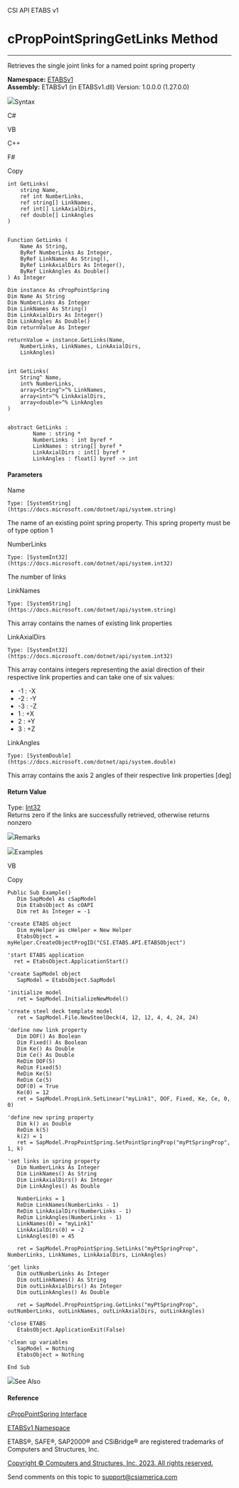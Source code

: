 ﻿

CSI API ETABS v1

# cPropPointSpringGetLinks Method  
  
---  
  
Retrieves the single joint links for a named point spring property

**Namespace:** [ETABSv1](2780f1b8-2033-5289-2298-1cdb2a7508d9.htm)  
**Assembly:** ETABSv1 (in ETABSv1.dll) Version: 1.0.0.0 (1.27.0.0)

![](../icons/SectionExpanded.png)Syntax

C#

VB

C++

F#

Copy

    
    
    int GetLinks(
    	string Name,
    	ref int NumberLinks,
    	ref string[] LinkNames,
    	ref int[] LinkAxialDirs,
    	ref double[] LinkAngles
    )
    
    
    Function GetLinks ( 
    	Name As String,
    	ByRef NumberLinks As Integer,
    	ByRef LinkNames As String(),
    	ByRef LinkAxialDirs As Integer(),
    	ByRef LinkAngles As Double()
    ) As Integer
    
    Dim instance As cPropPointSpring
    Dim Name As String
    Dim NumberLinks As Integer
    Dim LinkNames As String()
    Dim LinkAxialDirs As Integer()
    Dim LinkAngles As Double()
    Dim returnValue As Integer
    
    returnValue = instance.GetLinks(Name, 
    	NumberLinks, LinkNames, LinkAxialDirs, 
    	LinkAngles)
    
    
    int GetLinks(
    	String^ Name, 
    	int% NumberLinks, 
    	array<String^>^% LinkNames, 
    	array<int>^% LinkAxialDirs, 
    	array<double>^% LinkAngles
    )
    
    
    abstract GetLinks : 
            Name : string * 
            NumberLinks : int byref * 
            LinkNames : string[] byref * 
            LinkAxialDirs : int[] byref * 
            LinkAngles : float[] byref -> int 
    

#### Parameters

Name

    Type: [SystemString](https://docs.microsoft.com/dotnet/api/system.string)  
The name of an existing point spring property. This spring property must be of
type option 1

NumberLinks

    Type: [SystemInt32](https://docs.microsoft.com/dotnet/api/system.int32)  
The number of links

LinkNames

    Type: [SystemString](https://docs.microsoft.com/dotnet/api/system.string)  
This array contains the names of existing link properties

LinkAxialDirs

    Type: [SystemInt32](https://docs.microsoft.com/dotnet/api/system.int32)  
This array contains integers representing the axial direction of their
respective link properties and can take one of six values:

  * -1 : -X
  * -2 : -Y
  * -3 : -Z
  * 1 : +X
  * 2 : +Y
  * 3 : +Z

LinkAngles

    Type: [SystemDouble](https://docs.microsoft.com/dotnet/api/system.double)  
This array contains the axis 2 angles of their respective link properties
[deg]

#### Return Value

Type: [Int32](https://docs.microsoft.com/dotnet/api/system.int32)  
Returns zero if the links are successfully retrieved, otherwise returns
nonzero

![](../icons/SectionExpanded.png)Remarks

![](../icons/SectionExpanded.png)Examples

VB

Copy

    
    
    Public Sub Example()
       Dim SapModel As cSapModel
       Dim EtabsObject As cOAPI
       Dim ret As Integer = -1
    
    'create ETABS object
       Dim myHelper as cHelper = New Helper
       EtabsObject = myHelper.CreateObjectProgID("CSI.ETABS.API.ETABSObject")
    
    'start ETABS application
      ret = EtabsObject.ApplicationStart()
    
    'create SapModel object
       SapModel = EtabsObject.SapModel
    
    'initialize model
       ret = SapModel.InitializeNewModel()
    
    'create steel deck template model
       ret = SapModel.File.NewSteelDeck(4, 12, 12, 4, 4, 24, 24)
    
    'define new link property
       Dim DOF() As Boolean
       Dim Fixed() As Boolean
       Dim Ke() As Double
       Dim Ce() As Double
       ReDim DOF(5)
       ReDim Fixed(5)
       ReDim Ke(5)
       ReDim Ce(5)
       DOF(0) = True
       Ke(0) = 12
       ret = SapModel.PropLink.SetLinear("myLink1", DOF, Fixed, Ke, Ce, 0, 0)
    
    'define new spring property
       Dim k() as Double
       ReDim k(5)
       k(2) = 1
       ret = SapModel.PropPointSpring.SetPointSpringProp("myPtSpringProp", 1, k)
    
    'set links in spring property
       Dim NumberLinks As Integer
       Dim LinkNames() As String
       Dim LinkAxialDirs() As Integer
       Dim LinkAngles() As Double
    
       NumberLinks = 1
       ReDim LinkNames(NumberLinks - 1)
       ReDim LinkAxialDirs(NumberLinks - 1)
       ReDim LinkAngles(NumberLinks - 1)
       LinkNames(0) = "myLink1"
       LinkAxialDirs(0) = -2
       LinkAngles(0) = 45
    
       ret = SapModel.PropPointSpring.SetLinks("myPtSpringProp", NumberLinks, LinkNames, LinkAxialDirs, LinkAngles)
    
    'get links
       Dim outNumberLinks As Integer
       Dim outLinkNames() As String
       Dim outLinkAxialDirs() As Integer
       Dim outLinkAngles() As Double
    
       ret = SapModel.PropPointSpring.GetLinks("myPtSpringProp", outNumberLinks, outLinkNames, outLinkAxialDirs, outLinkAngles)
    
    'close ETABS
       EtabsObject.ApplicationExit(False)
    
    'clean up variables
       SapModel = Nothing
       EtabsObject = Nothing
    
    End Sub

![](../icons/SectionExpanded.png)See Also

#### Reference

[cPropPointSpring Interface](5aebc0c8-513b-c181-6c46-9a290a96c99b.htm)

[ETABSv1 Namespace](2780f1b8-2033-5289-2298-1cdb2a7508d9.htm)

ETABS®, SAFE®, SAP2000® and CSiBridge® are registered trademarks of Computers
and Structures, Inc.  

[Copyright © Computers and Structures, Inc. 2023. All rights
reserved.](http://www.csiamerica.com)

Send comments on this topic to
[support@csiamerica.com](mailto:support%40csiamerica.com?Subject=CSI%20API%20ETABS%20v1)

